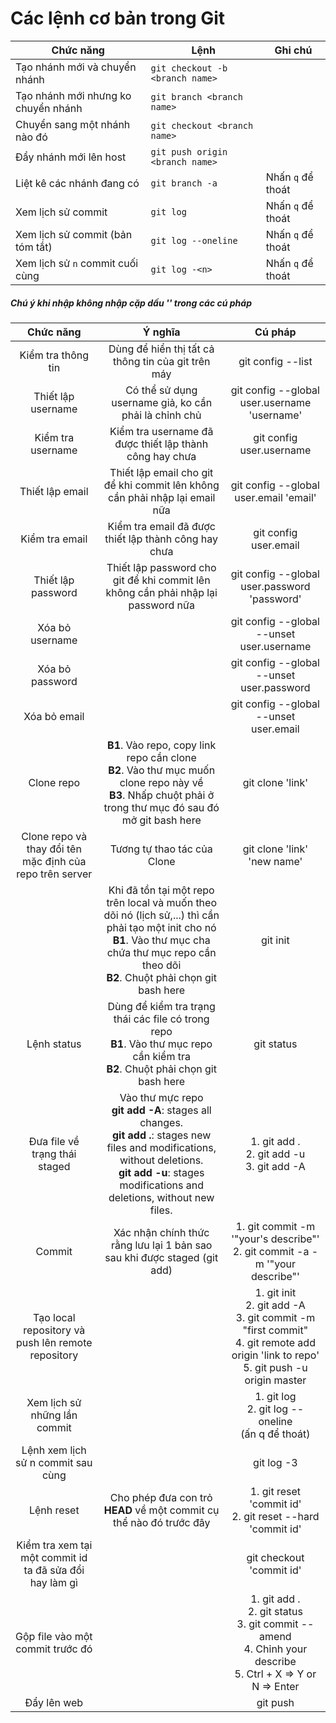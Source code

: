 ﻿# Các lệnh cơ bản trong Git

|Chức năng|Lệnh|Ghi chú|
|-|-|-|
|Tạo nhánh mới và chuyển nhánh|`git checkout -b <branch name>`||
|Tạo nhánh mới nhưng ko chuyển nhánh|`git branch <branch name>`||
|Chuyển sang một nhánh nào đó|`git checkout <branch name>`||
|Đẩy nhánh mới lên host|`git push origin <branch name>`||
|Liệt kê các nhánh đang có|`git branch -a`|Nhấn `q` để thoát|
|Xem lịch sử commit|`git log`|Nhấn `q` để thoát|
|Xem lịch sử commit (bản tóm tắt)|`git log --oneline`|Nhấn `q` để thoát|
|Xem lịch sử `n` commit cuối cùng|`git log -<n>`|Nhấn `q` để thoát|


##### Chú ý khi nhập không nhập cặp dấu '' trong các cú pháp
|**Chức năng**|**Ý nghĩa**|**Cú pháp**|
|:---:|:---:|:---:|
|Kiểm tra thông tin|Dùng để hiển thị tất cả thông tin của git trên máy|git config --list|
|Thiết lập username|Có thể sử dụng username giả, ko cần phải là chỉnh chủ|git config --global user.username 'username'|
|Kiểm tra username|Kiểm tra username đã được thiết lập thành công hay chưa|git config user.username|
|Thiết lập email|Thiết lập email cho git để khi commit lên không cần phải nhập lại email nữa|git config --global user.email 'email'|
|Kiểm tra email|Kiểm tra email đã được thiết lập thành công hay chưa|git config user.email|
|Thiết lập password|Thiết lập password cho git để khi commit lên không cần phải nhập lại password nữa|git config --global user.password 'password'|
|Xóa bỏ username||git config --global --unset user.username|
|Xóa bỏ password||git config --global --unset user.password|
|Xóa bỏ email||git config --global --unset user.email|
|Clone repo|**B1**. Vào repo, copy link repo cần clone<br>**B2**. Vào thư mục muốn clone repo này về<br>**B3**. Nhấp chuột phải ở trong thư mục đó sau đó mở git bash here|git clone 'link'|
|Clone repo và thay đổi tên mặc định của repo trên server|Tương tự thao tác của Clone|git clone 'link' 'new name'|
||Khi đã tồn tại một repo trên local và muốn theo dõi nó (lịch sử,...) thì cần phải tạo một init cho nó<br>**B1**. Vào thư mục cha chứa thư mục repo cần theo dõi<br>**B2**. Chuột phải chọn git bash here|git init|
|Lệnh status|Dùng để kiểm tra trạng thái các file có trong repo<br>**B1**. Vào thư mục repo cần kiểm tra<br>**B2**. Chuột phải chọn git bash here|git status|
|Đưa file về trạng thái staged|Vào thư mực repo<br>**git add -A**: stages all changes.<br>**git add .**: stages new files and modifications, without deletions.<br>**git add -u**: stages modifications and deletions, without new files.|1. git add .<br>2. git add -u<br>3. git add -A|
|Commit|Xác nhận chính thức rằng lưu lại 1 bản sao sau khi được staged (git add)|1. git commit -m '"your's describe"'<br>2. git commit -a -m '"your describe"'|
|Tạo local repository và push lên remote repository||1. git init<br>2. git add -A<br>3. git commit -m "first commit"<br>4. git remote add origin 'link to repo'<br>5. git push -u origin master|
|Xem lịch sử những lần commit||1. git log<br>2. git log --oneline<br>(ấn q để thoát)|
|Lệnh xem lịch sử n commit sau cùng||git log -3|
|Lệnh reset|Cho phép đưa con trỏ **HEAD** về một commit cụ thể nào đó trước đây|1. git reset 'commit id'<br>2. git reset --hard 'commit id'|
|Kiểm tra xem tại một commit id ta đã sửa đổi hay làm gì||git checkout 'commit id'|
|Gộp file vào một commit trước đó||1. git add .<br>2. git status<br>3. git commit --amend<br>4. Chỉnh your describe<br>5. Ctrl + X => Y or N => Enter|
|Đẩy lên web||git push|















